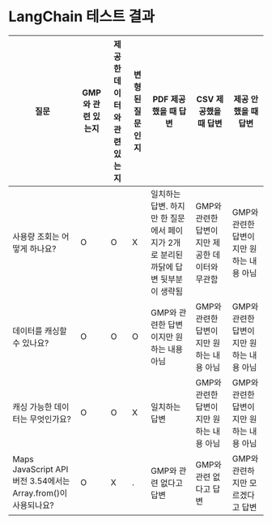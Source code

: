 # LangChain 테스트 결과

|질문|GMP와 관련 있는지|제공한 데이터와 관련 있는지|변형된 질문인지|PDF 제공했을 때 답변|CSV 제공했을 때 답변|제공 안했을 때 답변|
|--|--|--|--|--|--|--|
|사용량 조회는 어떻게 하나요?|O|O|X|일치하는 답변. 하지만 한 질문에서 페이지가 2개로 분리된 까닭에 답변 뒷부분이 생략됨|GMP와 관련한 답변이지만 제공한 데이터와 무관함|GMP와 관련한 답변이지만 원하는 내용 아님|
|데이터를 캐싱할 수 있나요?|O|O|O|GMP와 관련한 답변이지만 원하는 내용 아님|GMP와 관련한 답변이지만 원하는 내용 아님|GMP와 관련한 답변이지만 원하는 내용 아님|
|캐싱 가능한 데이터는 무엇인가요?|O|O|X|일치하는 답변|GMP와 관련한 답변이지만 원하는 내용 아님|GMP와 관련한 답변이지만 원하는 내용 아님|
|Maps JavaScript API 버전 3.54에서는 Array.from()이 사용되나요?|O|X|.|GMP와 관련 없다고 답변|GMP와 관련 없다고 답변|GMP와 관련하지만 모르겠다고 답변|


